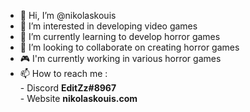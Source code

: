 - 👋 Hi, I’m @nikolaskouis
- 👀 I’m interested in developing video games
- 🌱 I’m currently learning to develop horror games
- 💞️ I’m looking to collaborate on creating horror games
- :video_game: I'm currently working in various horror games
- 📫 How to reach me :
   <br>- Discord **EditZz#8967**
   <br>- Website **nikolaskouis.com**

<!---
nikolaskouis/nikolaskouis is a ✨ special ✨ repository because its `README.md` (this file) appears on your GitHub profile.
You can click the Preview link to take a look at your changes.
--->
